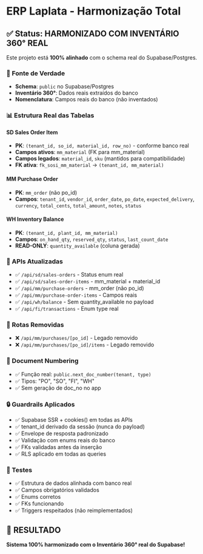 # ERP Laplata - Harmonização Total

## ✅ Status: HARMONIZADO COM INVENTÁRIO 360° REAL

Este projeto está **100% alinhado** com o schema real do Supabase/Postgres.

### 🎯 Fonte de Verdade
- **Schema**: `public` no Supabase/Postgres
- **Inventário 360°**: Dados reais extraídos do banco
- **Nomenclatura**: Campos reais do banco (não inventados)

### 📊 Estrutura Real das Tabelas

#### SD Sales Order Item
- **PK**: `(tenant_id, so_id, material_id, row_no)` - conforme banco real
- **Campos ativos**: `mm_material` (FK para mm_material)
- **Campos legados**: `material_id`, `sku` (mantidos para compatibilidade)
- **FK ativa**: `fk_sosi_mm_material` → `(tenant_id, mm_material)`

#### MM Purchase Order
- **PK**: `mm_order` (não po_id)
- **Campos**: `tenant_id`, `vendor_id`, `order_date`, `po_date`, `expected_delivery`, `currency`, `total_cents`, `total_amount`, `notes`, `status`

#### WH Inventory Balance
- **PK**: `(tenant_id, plant_id, mm_material)`
- **Campos**: `on_hand_qty`, `reserved_qty`, `status`, `last_count_date`
- **READ-ONLY**: `quantity_available` (coluna gerada)

### 🔧 APIs Atualizadas
- ✅ `/api/sd/sales-orders` - Status enum real
- ✅ `/api/sd/sales-order-items` - mm_material + material_id
- ✅ `/api/mm/purchase-orders` - mm_order (não po_id)
- ✅ `/api/mm/purchase-order-items` - Campos reais
- ✅ `/api/wh/balance` - Sem quantity_available no payload
- ✅ `/api/fi/transactions` - Enum type real

### 🚫 Rotas Removidas
- ❌ `/api/mm/purchases/[po_id]` - Legado removido
- ❌ `/api/mm/purchases/[po_id]/items` - Legado removido

### 📝 Document Numbering
- ✅ Função real: `public.next_doc_number(tenant, type)`
- ✅ Tipos: "PO", "SO", "FI", "WH"
- ✅ Sem geração de doc_no no app

### 🔒 Guardrails Aplicados
- ✅ Supabase SSR + cookies() em todas as APIs
- ✅ tenant_id derivado da sessão (nunca do payload)
- ✅ Envelope de resposta padronizado
- ✅ Validação com enums reais do banco
- ✅ FKs validadas antes da inserção
- ✅ RLS aplicado em todas as queries

### 🧪 Testes
- ✅ Estrutura de dados alinhada com banco real
- ✅ Campos obrigatórios validados
- ✅ Enums corretos
- ✅ FKs funcionando
- ✅ Triggers respeitados (não reimplementados)

## 🎉 RESULTADO
**Sistema 100% harmonizado com o Inventário 360° real do Supabase!**

